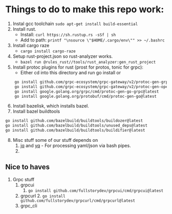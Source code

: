 # Things to do to make this repo work:


1. Instal gcc toolchain `sudo apt-get install build-essential`
2. Install rust.
   - Install: `curl https://sh.rustup.rs -sSf | sh`
   - Add to path: `printf "\nsource \"$HOME/.cargo/env\"" >> ~/.bashrc`
3. Install cargo raze
   - `cargo install cargo-raze`
4. Setup rust-project.json so rust-analyzer works.
   - `bazel run @rules_rust//tools/rust_analyzer:gen_rust_project`
5. Install protoc plugins for rust (prost for protos, tonic for grpc):
   - Either cd into this directory and run go install or
```sh
	go install github.com/grpc-ecosystem/grpc-gateway/v2/protoc-gen-grpc-gateway@latest
	go install github.com/grpc-ecosystem/grpc-gateway/v2/protoc-gen-openapiv2@latest
	go install google.golang.org/grpc/cmd/protoc-gen-go-grpc@latest
	go install google.golang.org/protobuf/cmd/protoc-gen-go@latest
```
6. Install bazelisk, which installs bazel.
7. Install bazel buildtools
```sh
go install github.com/bazelbuild/buildtools/buildozer@latest
go install github.com/bazelbuild/buildtools/unused_deps@latest
go install github.com/bazelbuild/buildtools/buildifier@latest
```
8. Misc stuff some of our stuff depends on
   1. [jq](https://jqlang.github.io/jq/download/) and [yq](https://github.com/mikefarah/yq) - For
      processing yaml/json via bash pipes.
   2. 


## Nice to haves

1. Grpc stuff
   1. grpcui
      1. `go install github.com/fullstorydev/grpcui/cmd/grpcui@latest`
   2. grpcurl
      2. `go install github.com/fullstorydev/grpcurl/cmd/grpcurl@latest`
   3. grpc_cli